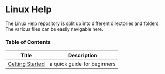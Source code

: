 # Linux Help

The Linux Help repository is split up into different directories and folders. The various files can be easily navigable here.

### Table of Contents

| Title                                 | Description                   |
|---------------------------------------|-------------------------------|
| [Getting Started](GettingStarted.md)  | a quick guide for beginners   |

